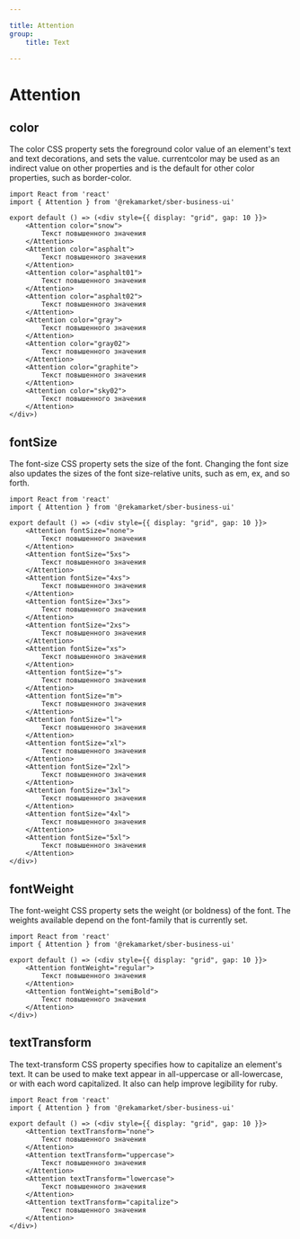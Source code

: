 ```yaml
---

title: Attention
group:
	title: Text

---
```


# Attention

## color
The color CSS property sets the foreground color value of an element's text and text decorations, and sets the <currentcolor> value. currentcolor may be used as an indirect value on other properties and is the default for other color properties, such as border-color.

```tsx
import React from 'react'
import { Attention } from '@rekamarket/sber-business-ui'

export default () => (<div style={{ display: "grid", gap: 10 }}>
	<Attention color="snow">
		Текст повышенного значения
	</Attention>
	<Attention color="asphalt">
		Текст повышенного значения
	</Attention>
	<Attention color="asphalt01">
		Текст повышенного значения
	</Attention>
	<Attention color="asphalt02">
		Текст повышенного значения
	</Attention>
	<Attention color="gray">
		Текст повышенного значения
	</Attention>
	<Attention color="gray02">
		Текст повышенного значения
	</Attention>
	<Attention color="graphite">
		Текст повышенного значения
	</Attention>
	<Attention color="sky02">
		Текст повышенного значения
	</Attention>
</div>)
```

## fontSize
The font-size CSS property sets the size of the font. Changing the font size also updates the sizes of the font size-relative <length> units, such as em, ex, and so forth.

```tsx
import React from 'react'
import { Attention } from '@rekamarket/sber-business-ui'

export default () => (<div style={{ display: "grid", gap: 10 }}>
	<Attention fontSize="none">
		Текст повышенного значения
	</Attention>
	<Attention fontSize="5xs">
		Текст повышенного значения
	</Attention>
	<Attention fontSize="4xs">
		Текст повышенного значения
	</Attention>
	<Attention fontSize="3xs">
		Текст повышенного значения
	</Attention>
	<Attention fontSize="2xs">
		Текст повышенного значения
	</Attention>
	<Attention fontSize="xs">
		Текст повышенного значения
	</Attention>
	<Attention fontSize="s">
		Текст повышенного значения
	</Attention>
	<Attention fontSize="m">
		Текст повышенного значения
	</Attention>
	<Attention fontSize="l">
		Текст повышенного значения
	</Attention>
	<Attention fontSize="xl">
		Текст повышенного значения
	</Attention>
	<Attention fontSize="2xl">
		Текст повышенного значения
	</Attention>
	<Attention fontSize="3xl">
		Текст повышенного значения
	</Attention>
	<Attention fontSize="4xl">
		Текст повышенного значения
	</Attention>
	<Attention fontSize="5xl">
		Текст повышенного значения
	</Attention>
</div>)
```

## fontWeight
The font-weight CSS property sets the weight (or boldness) of the font. The weights available depend on the font-family that is currently set.

```tsx
import React from 'react'
import { Attention } from '@rekamarket/sber-business-ui'

export default () => (<div style={{ display: "grid", gap: 10 }}>
	<Attention fontWeight="regular">
		Текст повышенного значения
	</Attention>
	<Attention fontWeight="semiBold">
		Текст повышенного значения
	</Attention>
</div>)
```

## textTransform
The text-transform CSS property specifies how to capitalize an element's text. It can be used to make text appear in all-uppercase or all-lowercase, or with each word capitalized. It also can help improve legibility for ruby.

```tsx
import React from 'react'
import { Attention } from '@rekamarket/sber-business-ui'

export default () => (<div style={{ display: "grid", gap: 10 }}>
	<Attention textTransform="none">
		Текст повышенного значения
	</Attention>
	<Attention textTransform="uppercase">
		Текст повышенного значения
	</Attention>
	<Attention textTransform="lowercase">
		Текст повышенного значения
	</Attention>
	<Attention textTransform="capitalize">
		Текст повышенного значения
	</Attention>
</div>)
```
